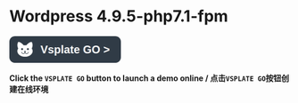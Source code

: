 # Wordpress 4.9.5-php7.1-fpm

<a href="https://www.vsplate.com/?docker-compose=https://github.com/vsplate/dcenvs/wordpress/4.9.5-php7.1-fpm"><img alt="VSPLATE GO" src="https://raw.githubusercontent.com/vsplate/images/master/vsgo_btn.png" width="200px"></a>

**Click the `VSPLATE GO` button to launch a demo online / 点击`VSPLATE GO`按钮创建在线环境**